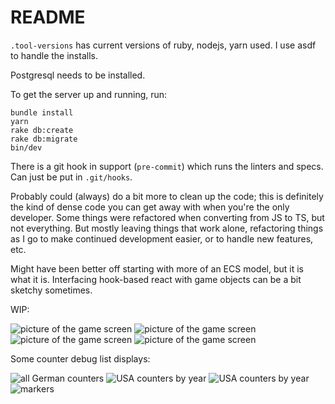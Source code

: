 # README

`.tool-versions` has current versions of ruby, nodejs, yarn used.  I use asdf to
handle the installs.

Postgresql needs to be installed.

To get the server up and running, run:

```
bundle install
yarn
rake db:create
rake db:migrate
bin/dev
```

There is a git hook in support (`pre-commit`) which runs the linters and specs.
Can just be put in `.git/hooks`.

Probably could (always) do a bit more to clean up the code; this is definitely
the kind of dense code you can get away with when you're the only developer.
Some things were refactored when converting from JS to TS, but not everything.
But mostly leaving things that work alone, refactoring things as I go to make
continued development easier, or to handle new features, etc.

Might have been better off starting with more of an ECS model, but it is what it
is.  Interfacing hook-based react with game objects can be a bit sketchy
sometimes.

WIP:

![picture of the game screen](support/game.png)
![picture of the game screen](support/game2.png)
![picture of the game screen](support/game3.png)
![picture of the game screen](support/game4.png)

Some counter debug list displays:

![all German counters](support/counters-ger.png)
![USA counters by year](support/counters-usa.png)
![USA counters by year](support/counters.png)
![markers](support/markers.png)
